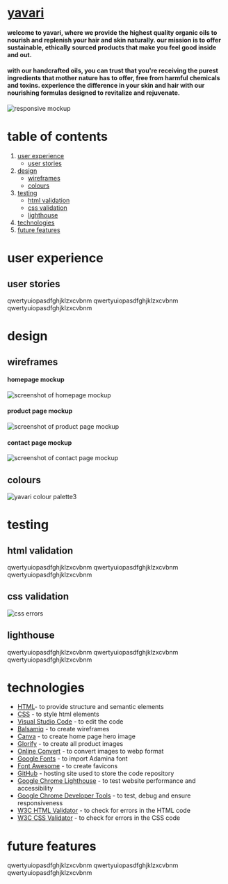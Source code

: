# [yavari](...)

#### welcome to yavari, where we provide the highest quality organic oils to nourish and replenish your hair and skin naturally. our mission is to offer sustainable, ethically sourced products that make you feel good inside and out. 

#### with our handcrafted oils, you can trust that you're receiving the purest ingredients that mother nature has to offer, free from harmful chemicals and toxins. experience the difference in your skin and hair with our nourishing formulas designed to revitalize and rejuvenate.

![responsive mockup](https://github.com/elfitron/yavari/assets/161019521/75541325-4d72-4155-817c-de1c2c8b7caa)


# table of contents

1. [user experience](https://github.com/elfitron/yavari/blob/main/README.md#user-experience)
   - [user stories](https://github.com/elfitron/yavari/blob/main/README.md#user-stories)
2. [design](https://github.com/elfitron/yavari/blob/main/README.md#design)
   - [wireframes](https://github.com/elfitron/yavari/blob/main/README.md#wireframes)
   - [colours](https://github.com/elfitron/yavari/blob/main/README.md#colours)
4. [testing](https://github.com/elfitron/yavari/blob/main/README.md#testing)
   - [html validation](https://github.com/elfitron/yavari/blob/main/README.md#html-validation)
   - [css validation](https://github.com/elfitron/yavari/blob/main/README.md#css-validation)
   - [lighthouse](https://github.com/elfitron/yavari/blob/main/README.md#lighthouse)
5. [technologies](https://github.com/elfitron/yavari/blob/main/README.md#technologies)
6. [future features](https://github.com/elfitron/yavari/blob/main/README.md#future-features)

# user experience
## user stories
qwertyuiopasdfghjklzxcvbnm
qwertyuiopasdfghjklzxcvbnm
qwertyuiopasdfghjklzxcvbnm

# design

## wireframes
#### homepage mockup
![screenshot of homepage mockup](https://share.balsamiq.com/c/sMPoFm4bvdC1VwT4ULpGBF.png) 

#### product page mockup
![screenshot of product page mockup](https://share.balsamiq.com/c/vEQzQrrv5LrGbUQJRqpxnx.png) 

#### contact page mockup
![screenshot of contact page mockup](https://share.balsamiq.com/c/i1pzKZwcgAGBpNebY5QDWV.png)

## colours
![yavari colour palette3](https://github.com/elfitron/yavari/assets/161019521/63108bfd-a688-44b6-8e42-a5bdb291cf2b)

# testing

## html validation
qwertyuiopasdfghjklzxcvbnm
qwertyuiopasdfghjklzxcvbnm
qwertyuiopasdfghjklzxcvbnm


## css validation
![css errors](https://github.com/elfitron/yavari/assets/161019521/8fccc25a-9835-494b-8059-c4b5c450aa71)


## lighthouse
qwertyuiopasdfghjklzxcvbnm
qwertyuiopasdfghjklzxcvbnm
qwertyuiopasdfghjklzxcvbnm

# technologies

- [HTML](https://web.dev/learn/html/overview/)- to provide structure and semantic elements 
- [CSS](https://developer.mozilla.org/en-US/docs/Web/CSS) - to style html elements 
- [Visual Studio Code](https://code.visualstudio.com/) - to edit the code
- [Balsamiq](https://balsamiq.com/) - to create wireframes
- [Canva](https://www.canva.com/) - to create home page hero image
- [Glorify](https://glorify.com/) - to create all product images
- [Online Convert](https://image.online-convert.com/convert-to-webp) - to convert images to webp format
- [Google Fonts](https://fonts.google.com/) - to import Adamina font
- [Font Awesome](https://fontawesome.com/) - to create favicons
- [GitHub](https://github.com/) - hosting site used to store the code repository
- [Google Chrome Lighthouse](https://developer.chrome.com/docs/lighthouse/overview/) - to test website performance and accessibility
- [Google Chrome Developer Tools](https://developer.chrome.com/docs/devtools/overview/) - to test, debug and ensure responsiveness
- [W3C HTML Validator](https://validator.w3.org/nu/) - to check for errors in the HTML code
- [W3C CSS Validator](https://jigsaw.w3.org/css-validator/) - to check for errors in the CSS code

# future features
qwertyuiopasdfghjklzxcvbnm
qwertyuiopasdfghjklzxcvbnm
qwertyuiopasdfghjklzxcvbnm






